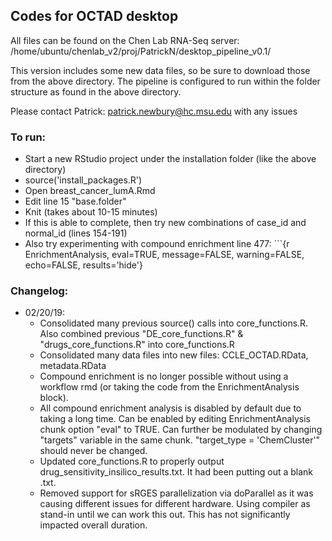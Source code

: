 ## Codes for OCTAD desktop 


All files can be found on the Chen Lab RNA-Seq server: 
/home/ubuntu/chenlab_v2/proj/PatrickN/desktop_pipeline_v0.1/

This version includes some new data files, so be sure to download those from the above directory. 
The pipeline is configured to run within the folder structure as found in the above directory.

Please contact Patrick: patrick.newbury@hc.msu.edu with any issues

### To run:
- Start a new RStudio project under the installation folder (like the above directory)
- source('install_packages.R')
- Open breast_cancer_lumA.Rmd
- Edit line 15 "base.folder"
- Knit (takes about 10-15 minutes)
- If this is able to complete, then try new combinations of case_id and normal_id (lines 154-191)
- Also try experimenting with compound enrichment 
line 477: ```{r EnrichmentAnalysis, eval=TRUE, message=FALSE, warning=FALSE, echo=FALSE, results='hide'}


### Changelog:
<ul>
<li> 02/20/19: <ul>
<li>Consolidated many previous source() calls into core_functions.R. Also combined previous "DE_core_functions.R" & "drugs_core_functions.R" into core_functions.R</li>
<li>Consolidated many data files into new files: CCLE_OCTAD.RData, metadata.RData</li>
<li>Compound enrichment is no longer possible without using a workflow rmd (or taking the code from the EnrichmentAnalysis block).</li>
<li>All compound enrichment analysis is disabled by default due to taking a long time. Can be enabled by editing EnrichmentAnalysis chunk option "eval" to TRUE. Can further be modulated by changing "targets" variable in the same chunk. "target_type = 'ChemCluster'" should never be changed.</li>
<li>Updated core_functions.R to properly output drug_sensitivity_insilico_results.txt. It had been putting out a blank .txt.</li>
<li>Removed support for sRGES parallelization via doParallel as it was causing different issues for different hardware. Using compiler as stand-in until we can work this out. This has not significantly impacted overall duration.</li>
</ul>
</li>
</ul>

